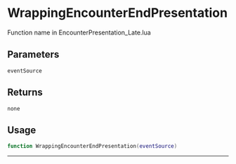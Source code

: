 # WrappingEncounterEndPresentation
Function name in EncounterPresentation_Late.lua
## Parameters
`eventSource`
## Returns
`none`
## Usage
```lua
function WrappingEncounterEndPresentation(eventSource)
```
---
